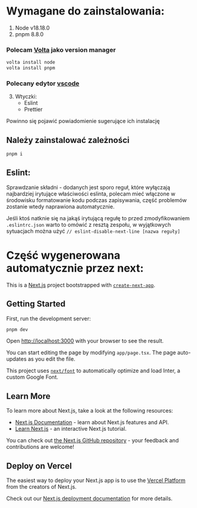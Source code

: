 # Wymagane do zainstalowania:

1. Node v18.18.0
2. pnpm 8.8.0

### Polecam [Volta](https://docs.volta.sh/guide/getting-started) jako version manager

```bash
volta install node
volta install pnpm
```

### Polecany edytor [vscode](https://code.visualstudio.com/)

3. Wtyczki: 
    - Eslint
    - Prettier

Powinno się pojawić powiadomienie sugerujące ich instalację

## Należy zainstalować zależności

```bash
pnpm i
```

## Eslint:

Sprawdzanie składni - dodanych jest sporo reguł, które wyłączają najbardziej irytujące właściwości eslinta, polecam mieć włączone w środowisku formatowanie kodu podczas zapisywania, część problemów zostanie wtedy naprawiona automatycznie.

Jeśli ktoś natknie się na jakąś irytującą regułę to przed zmodyfikowaniem `.eslintrc.json`  warto to omówić z resztą zespołu, w wyjątkowych sytuacjach można użyć `// eslint-disable-next-line [nazwa reguły]`


# Część wygenerowana automatycznie przez next:

This is a [Next.js](https://nextjs.org/) project bootstrapped with [`create-next-app`](https://github.com/vercel/next.js/tree/canary/packages/create-next-app).

## Getting Started

First, run the development server:

```bash
pnpm dev
```

Open [http://localhost:3000](http://localhost:3000) with your browser to see the result.

You can start editing the page by modifying `app/page.tsx`. The page auto-updates as you edit the file.

This project uses [`next/font`](https://nextjs.org/docs/basic-features/font-optimization) to automatically optimize and load Inter, a custom Google Font.

## Learn More

To learn more about Next.js, take a look at the following resources:

- [Next.js Documentation](https://nextjs.org/docs) - learn about Next.js features and API.
- [Learn Next.js](https://nextjs.org/learn) - an interactive Next.js tutorial.

You can check out [the Next.js GitHub repository](https://github.com/vercel/next.js/) - your feedback and contributions are welcome!

## Deploy on Vercel

The easiest way to deploy your Next.js app is to use the [Vercel Platform](https://vercel.com/new?utm_medium=default-template&filter=next.js&utm_source=create-next-app&utm_campaign=create-next-app-readme) from the creators of Next.js.

Check out our [Next.js deployment documentation](https://nextjs.org/docs/deployment) for more details.
